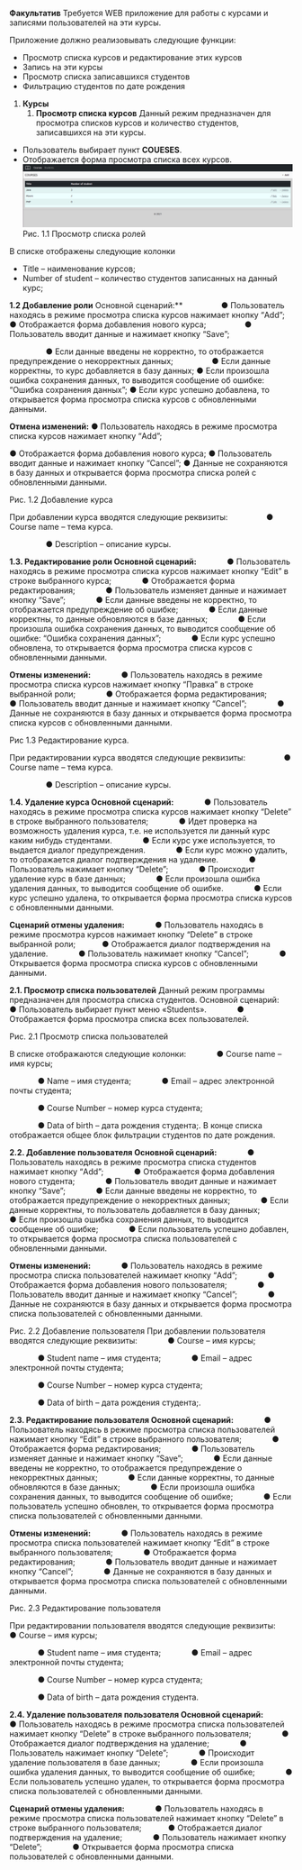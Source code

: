 ﻿**Факультатив**
Требуется WEB приложение для работы с курсами и записями пользователей на эти курсы.

Приложение должно реализовывать следующие функции:
- Просмотр списка курсов и редактирование этих курсов
- Запись на эти курсы
- Просмотр списка записавшихся студентов
- Фильтрацию студентов по дате рождения 

1. **Курсы**
   1. **Просмотр списка курсов**
Данный режим предназначен для просмотра списков курсов и количество студентов, записавшихся на эти курсы.

- Пользователь выбирает пункт **COUESES**.
- Отображается форма просмотра списка всех курсов.
![img.png](img.png)
Рис. 1.1 Просмотр списка ролей

В списке отображены следующие колонки

- Title – наименование курсов;
- Number of student – количество студентов записанных на данный курс;

**1.2 Добавление роли**
Основной сценарий:**
`         `● Пользователь находясь в режиме просмотра списка курсов нажимает кнопку “Add”;
`         `● Отображается форма добавления нового курса;
`         `● Пользователь вводит данные и нажимает кнопку “Save”;

`         `● Если данные введены не корректно, то отображается предупреждение о некорректных
данных;
`         `● Если данные корректны, то курс добавляется в базу данных;
● Если произошла ошибка сохранения данных, то выводится сообщение об ошибке: “Ошибка сохранения данных”;
● Если курс успешно добавлена, то открывается форма просмотра списка курсов с
обновленными данными.

**Отмена изменений:**
● Пользователь находясь в режиме просмотра списка курсов нажимает кнопку “Add”;           

● Отображается форма добавления нового курса;
● Пользователь вводит данные и нажимает кнопку “Cancel”;
● Данные не сохраняются в базу данных и открывается форма просмотра списка ролей с
обновленными данными.

Рис. 1.2 Добавление курса

При добавлении курса вводятся следующие реквизиты:
`         `● Course name – тема курса.

`         `● Description – описание курсы.

**1.3. Редактирование роли
Основной сценарий:**
`       `● Пользователь находясь в режиме просмотра списка курсов нажимает кнопку “Edit” в      строке выбранного курса;
`       `● Отображается форма редактирования;
`       `● Пользователь изменяет данные и нажимает кнопку “Save”;
`       `● Если данные введены не корректно, то отображается предупреждение об ошибке;
`       `● Если данные корректны, то данные обновляются в базе данных;
`       `● Если произошла ошибка сохранения данных, то выводится сообщение об ошибке: “Ошибка
сохранения данных”;
`       `● Если курс успешно обновлена, то открывается форма просмотра списка курсов с
обновленными данными.

**Отмены изменений:**
`       `● Пользователь находясь в режиме просмотра списка курсов нажимает кнопку “Правка” в строке выбранной роли;
`       `● Отображается форма редактирования;
`       `● Пользователь вводит данные и нажимает кнопку “Cancel”;
`       `● Данные не сохраняются в базу данных и открывается форма просмотра списка курсов с
обновленными данными.

Рис 1.3 Редактирование курса.

При редактировании курса вводятся следующие реквизиты:
`         `● Course name – тема курса.

`         `● Description – описание курсы.


**1.4. Удаление курса
Основной сценарий:**
`       `● Пользователь находясь в режиме просмотра списка курсов нажимает кнопку “Delete” в
строке выбранного пользователя;
`       `● Идет проверка на возможность удаления курса, т.е. не используется ли данный курс каким
нибудь студентами.
`       `● Если курс уже используется, то выдается диалог предупреждения.
`       `● Если курс можно удалить, то отображается диалог подтверждения на удаление.
`       `● Пользователь нажимает кнопку “Delete”;
`       `● Происходит удаление курс в базе данных;
`       `● Если произошла ошибка удаления данных, то выводится сообщение об ошибке.
`       `● Если курс успешно удалена, то открывается форма просмотра списка курсов с обновленными данными.

**Сценарий отмены удаления:**
`       `● Пользователь находясь в режиме просмотра курсов нажимает кнопку “Delete” в
строке выбранной роли;
`      `● Отображается диалог подтверждения на удаление.
`       `● Пользователь нажимает кнопку “Cancel”;
`       `● Открывается форма просмотра списка курсов с обновленными данными.


**2.1. Просмотр списка пользователей**
Данный режим программы предназначен для просмотра списка студентов.
Основной сценарий:
`       `● Пользователь выбирает пункт меню «Students».
`       `● Отображается форма просмотра списка всех пользователей.

Рис. 2.1 Просмотр списка пользователей


В списке отображаются следующие колонки:
`       `● Course name – имя курсы;

`       `● Name – имя студента;
`       `● Email – адрес электронной почты студента;

`       `● Course Number – номер курса студента;

`       `● Data of birth – дата рождения студента;.
В конце списка отображается общее блок фильтрации студентов по дате рождения.

**2.2. Добавление пользователя
Основной сценарий:**
`       `● Пользователь находясь в режиме просмотра списка студентов нажимает кнопку
“Add”;
`       `● Отображается форма добавления нового студента;
`       `● Пользователь вводит данные и нажимает кнопку “Save”;
`       `● Если данные введены не корректно, то отображается предупреждение о некорректных
данных;
`       `● Если данные корректны, то пользователь добавляется в базу данных;
`       `● Если произошла ошибка сохранения данных, то выводится сообщение об ошибке;
`       `● Если пользователь успешно добавлен, то открывается форма просмотра списка пользователей с обновленными данными.


**Отмены изменений:**
`       `● Пользователь находясь в режиме просмотра списка пользователей нажимает кнопку
“Add”;
`       `● Отображается форма добавления нового пользователя;
`       `● Пользователь вводит данные и нажимает кнопку “Cancel”;
`       `● Данные не сохраняются в базу данных и открывается форма просмотра списка пользователей с обновленными данными.

Рис. 2.2 Добавление пользователя
При добавлении пользователя вводятся следующие реквизиты:
`       `● Course – имя курсы;

`       `● Student name – имя студента;
`       `● Email – адрес электронной почты студента;

`       `● Course Number – номер курса студента;

`       `● Data of birth – дата рождения студента;.

**2.3. Редактирование пользователя
Основной сценарий:**
`       `● Пользователь находясь в режиме просмотра списка пользователей нажимает кнопку “Edit” в строке выбранного пользователя;
`       `● Отображается форма редактирования;
`       `● Пользователь изменяет данные и нажимает кнопку “Save”;
`       `● Если данные введены не корректно, то отображается предупреждение о некорректных
данных;
`       `● Если данные корректны, то данные обновляются в базе данных;
`       `● Если произошла ошибка сохранения данных, то выводится сообщение об ошибке; 
`       `● Если пользователь успешно обновлен, то открывается форма просмотра списка пользователей с обновленными данными.


**Отмены изменений:**
`       `● Пользователь находясь в режиме просмотра списка пользователей нажимает кнопку “Edit” в строке выбранного пользователя;
`       `● Отображается форма редактирования;
`       `● Пользователь вводит данные и нажимает кнопку “Cancel”;
`       `● Данные не сохраняются в базу данных и открывается форма просмотра списка пользователей с обновленными данными.

Рис. 2.3 Редактирование пользователя


При редактировании пользователя вводятся следующие реквизиты:
`       `● Course – имя курсы;

`       `● Student name – имя студента;
`       `● Email – адрес электронной почты студента;

`       `● Course Number – номер курса студента;

`       `● Data of birth – дата рождения студента.

**2.4. Удаление пользователя пользователя
Основной сценарий:**
`       `● Пользователь находясь в режиме просмотра списка пользователей нажимает кнопку “Delete” в строке выбранного пользователя;
`       `● Отображается диалог подтверждения на удаление;
`       `● Пользователь нажимает кнопку “Delete”;
`       `● Происходит удаление пользователя в базе данных;
`       `● Если произошла ошибка удаления данных, то выводится сообщение об ошибке;
`       `● Если пользователь успешно удален, то открывается форма просмотра списка пользователей с обновленными данными.


**Сценарий отмены удаления:**
`       `● Пользователь находясь в режиме просмотра списка пользователей нажимает кнопку “Delete” в строке выбранного пользователя;
`      `● Отображается диалог подтверждения на удаление;
`       `● Пользователь нажимает кнопку “Delete”;
`       `● Открывается форма просмотра списка пользователей с обновленными данными.

